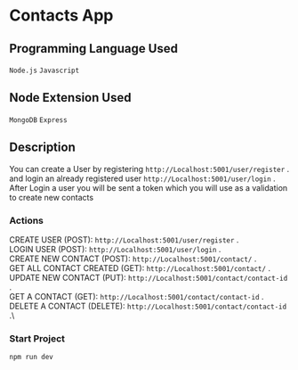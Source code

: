 # Contacts App

## Programming Language Used
`Node.js`
`Javascript`

## Node Extension Used
`MongoDB`
`Express`

## Description
You can create a User by registering `http://Localhost:5001/user/register` .\
and login an already registered user `http://Localhost:5001/user/login` .\
After Login a user you will be sent a token which you will use as a validation to create new contacts

### Actions
CREATE USER (POST): `http://Localhost:5001/user/register` .\
LOGIN USER (POST): `http://Localhost:5001/user/login` .\
CREATE NEW CONTACT (POST): `http://Localhost:5001/contact/` .\
GET ALL CONTACT CREATED (GET): `http://Localhost:5001/contact/` .\
UPDATE NEW CONTACT (PUT): `http://Localhost:5001/contact/contact-id` .\
GET A CONTACT (GET): `http://Localhost:5001/contact/contact-id` .\
DELETE A CONTACT (DELETE): `http://Localhost:5001/contact/contact-id` .\

### Start Project
`npm run dev`